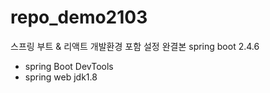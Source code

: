 # repo_demo2103
스프링 부트 &amp; 리액트 개발환경 포함 설정 완결본
spring boot 2.4.6
- spring Boot DevTools
- spring web
jdk1.8
